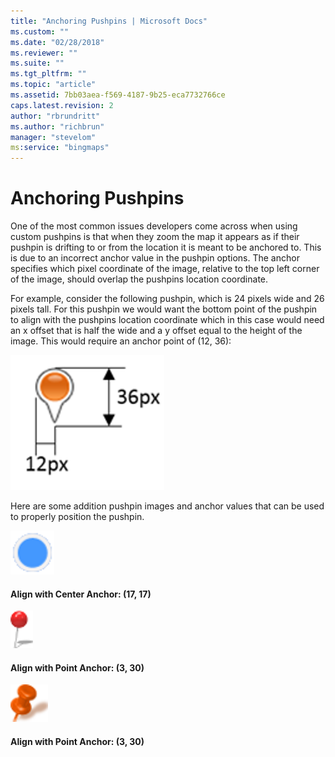 ```yaml
---
title: "Anchoring Pushpins | Microsoft Docs"
ms.custom: ""
ms.date: "02/28/2018"
ms.reviewer: ""
ms.suite: ""
ms.tgt_pltfrm: ""
ms.topic: "article"
ms.assetid: 7bb03aea-f569-4187-9b25-eca7732766ce
caps.latest.revision: 2
author: "rbrundritt"
ms.author: "richbrun"
manager: "stevelom"
ms:service: "bingmaps"
---
```

# Anchoring Pushpins
One of the most common issues developers come across when using custom pushpins is that when they zoom the map it appears as if their pushpin is drifting to or from the location it is meant to be anchored to. This is due to an incorrect anchor value in the pushpin options. The anchor specifies which pixel coordinate of the image, relative to the top left corner of the image, should overlap the pushpins location coordinate.
  
For example, consider the following pushpin, which is 24 pixels wide and 26 pixels tall. For this pushpin we would want the bottom point of the pushpin to align with the pushpins location coordinate which in this case would need an x offset that is half the wide and a y offset equal to the height of the image. This would require an anchor point of (12, 36):

![Pushpin Dimensions](../v8-web-control/media/bmv8-anchoringpushpins-dimensions.png)
 
Here are some addition pushpin images and anchor values that can be used to properly position the pushpin.

![Aligned with Center](../v8-web-control/media/bmv8-anchoringpushpins-aligncenter.png)
#### Align with Center Anchor: (17, 17)

![Aligned with Point](../v8-web-control/media/bmv8-anchoringpushpins-alignwithpoint.png)
#### Align with Point Anchor: (3, 30)

![Aligned Pushpin](../v8-web-control/media/bmv8-anchoringpushpins-alignpushpin.png)
#### Align with Point Anchor: (3, 30)


